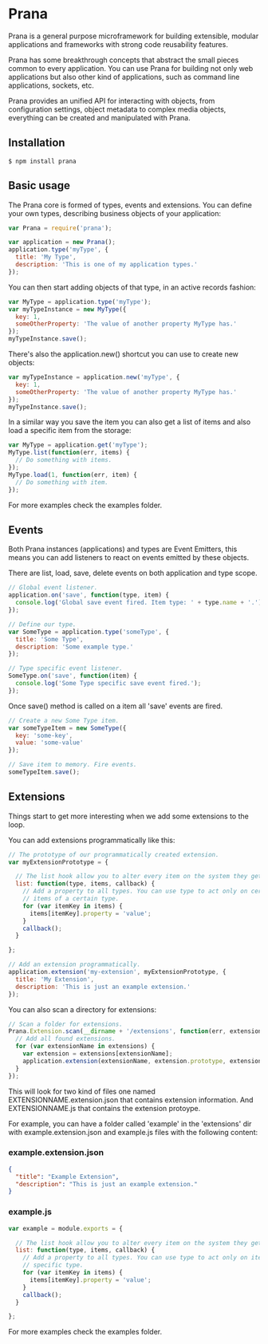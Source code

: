 # Prana

Prana is a general purpose microframework for building extensible, modular applications and frameworks with strong code reusability features.

Prana has some breakthrough concepts that abstract the small pieces common to every application. You can use Prana for building not only web applications but also other kind of applications, such as command line applications, sockets, etc.

Prana provides an unified API for interacting with objects, from configuration settings, object metadata to complex media objects, everything can be created and manipulated with Prana.

## Installation

    $ npm install prana

## Basic usage

The Prana core is formed of types, events and extensions. You can define your own types, describing business objects of your application:

```js
var Prana = require('prana');

var application = new Prana();
application.type('myType', {
  title: 'My Type',
  description: 'This is one of my application types.'
});
```

You can then start adding objects of that type, in an active records fashion:

```js
var MyType = application.type('myType');
var myTypeInstance = new MyType({
  key: 1,
  someOtherProperty: 'The value of another property MyType has.'
});
myTypeInstance.save();
```

There's also the application.new() shortcut you can use to create new objects:

```js
var myTypeInstance = application.new('myType', {
  key: 1,
  someOtherProperty: 'The value of another property MyType has.'
});
myTypeInstance.save();
```

In a similar way you save the item you can also get a list of items and also load a specific item from the storage:

```js
var MyType = application.get('myType');
MyType.list(function(err, items) {
  // Do something with items.
});
MyType.load(1, function(err, item) {
  // Do something with item.
});
```

For more examples check the examples folder.

## Events

Both Prana instances (applications) and types are Event Emitters, this means you can add listeners to react on events emitted by these objects.

There are list, load, save, delete events on both application and type scope.

```js
// Global event listener.
application.on('save', function(type, item) {
  console.log('Global save event fired. Item type: ' + type.name + '.');
});

// Define our type.
var SomeType = application.type('someType', {
  title: 'Some Type',
  description: 'Some example type.'
});

// Type specific event listener.
SomeType.on('save', function(item) {
  console.log('Some Type specific save event fired.');
});
```

Once save() method is called on a item all 'save' events are fired.

```js
// Create a new Some Type item.
var someTypeItem = new SomeType({
  key: 'some-key',
  value: 'some-value'
});

// Save item to memory. Fire events.
someTypeItem.save();
```

## Extensions

Things start to get more interesting when we add some extensions to the loop.

You can add extensions programmatically like this:

```js
// The prototype of our programmatically created extension.
var myExtensionPrototype = {

  // The list hook allow you to alter every item on the system they get listed.
  list: function(type, items, callback) {
    // Add a property to all types. You can use type to act only on certain
    // items of a certain type.
    for (var itemKey in items) {
      items[itemKey].property = 'value';
    }
    callback();
  }

};

// Add an extension programmatically.
application.extension('my-extension', myExtensionPrototype, {
  title: 'My Extension',
  description: 'This is just an example extension.'
});
```

You can also scan a directory for extensions:

```js
// Scan a folder for extensions.
Prana.Extension.scan(__dirname + '/extensions', function(err, extensions) {
  // Add all found extensions.
  for (var extensionName in extensions) {
    var extension = extensions[extensionName];
    application.extension(extensionName, extension.prototype, extension.info);
  }
});
```

This will look for two kind of files one named EXTENSIONNAME.extension.json that contains extension information. And EXTENSIONNAME.js that contains the extension protoype.

For example, you can have a folder called 'example' in the 'extensions' dir with example.extension.json and example.js files with the following content:

### example.extension.json

```json
{
  "title": "Example Extension",
  "description": "This is just an example extension."
}
```

### example.js

```js
var example = module.exports = {

  // The list hook allow you to alter every item on the system they get listed.
  list: function(type, items, callback) {
    // Add a property to all types. You can use type to act only on items of a
    // specific type.
    for (var itemKey in items) {
      items[itemKey].property = 'value';
    }
    callback();
  }

};
```

For more examples check the examples folder.
